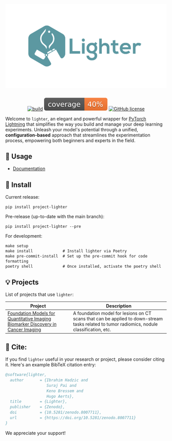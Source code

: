 <div align="center">
<picture>
  <!-- old code that allows different pics for light/dark mode -->
  <!--
  <source media="(prefers-color-scheme: dark)" srcset="./assets/images/lighter_dark.png">
  <source media="(prefers-color-scheme: light)" srcset="./assets/images/lighter_light.png">
   -->
  <img align="center" alt="Lighter logo" src="./assets/images/lighter.png">
</picture>
</div>
<br/>
<div align="center">

 [![build](https://github.com/project-lighter/lighter/actions/workflows/build.yml/badge.svg?branch=main)](https://github.com/project-lighter/lighter/actions/workflows/build.yml) ![Coverage](./assets/images/coverage.svg) [![GitHub license](https://img.shields.io/github/license/project-lighter/lighter)](https://github.com/project-lighter/lighter/blob/main/LICENSE)
</div>


Welcome to `lighter`, an elegant and powerful wrapper for [PyTorch Lightning](https://github.com/Lightning-AI/lightning) that simplifies the way you build and manage your deep learning experiments. Unleash your model's potential through a unified, **configuration-based** approach that streamlines the experimentation process, empowering both beginners and experts in the field.


## 📖 Usage

- [Documentation](https://project-lighter.github.io/lighter/)

## 🚀 Install

Current release:
````
pip install project-lighter
````

Pre-release (up-to-date with the main branch):
````
pip install project-lighter --pre
````

For development:
````
make setup
make install             # Install lighter via Poetry
make pre-commit-install  # Set up the pre-commit hook for code formatting
poetry shell             # Once installed, activate the poetry shell
````

## 💡 Projects
List of projects that use `lighter`:

| Project | Description |
| --- | --- |
| [Foundation Models for Quantitative Imaging Biomarker Discovery in Cancer Imaging](https://aim.hms.harvard.edu/foundation-cancer-image-biomarker) | A foundation model for lesions on CT scans that can be applied to down-stream tasks related to tumor radiomics, nodule classification, etc. |


## 📄 Cite:

If you find `lighter` useful in your research or project, please consider citing it. Here's an example BibTeX citation entry:

```bibtex
@software{lighter,
  author       = {Ibrahim Hadzic and
                  Suraj Pai and
                  Keno Bressem and
                  Hugo Aerts},
  title        = {Lighter},
  publisher    = {Zenodo},
  doi          = {10.5281/zenodo.8007711},
  url          = {https://doi.org/10.5281/zenodo.8007711}
}
```

We appreciate your support!

